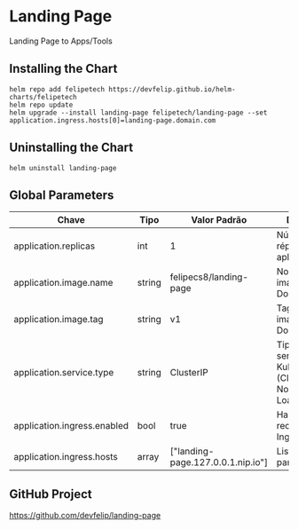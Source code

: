 # Landing Page
Landing Page to Apps/Tools

## Installing the Chart
```
helm repo add felipetech https://devfelip.github.io/helm-charts/felipetech
helm repo update
helm upgrade --install landing-page felipetech/landing-page --set application.ingress.hosts[0]=landing-page.domain.com
```

## Uninstalling the Chart
```
helm uninstall landing-page
```

## Global Parameters
| Chave | Tipo | Valor Padrão | Descrição |
|----------|----------|----------|----------|
| application.replicas | int | 1 | Número de réplicas do aplicativo. |
| application.image.name | string | felipecs8/landing-page | Nome da imagem Docker. |
| application.image.tag | string | v1 | Tag da imagem Docker. |
| application.service.type | string | ClusterIP | Tipo de serviço Kubernetes (ClusterIP, NodePort, LoadBalancer). |
| application.ingress.enabled | bool | true | Habilita o recurso de Ingress. |
| application.ingress.hosts | array | ["landing-page.127.0.0.1.nip.io"] | Lista de hosts para o Ingress. |

## GitHub Project
https://github.com/devfelip/landing-page